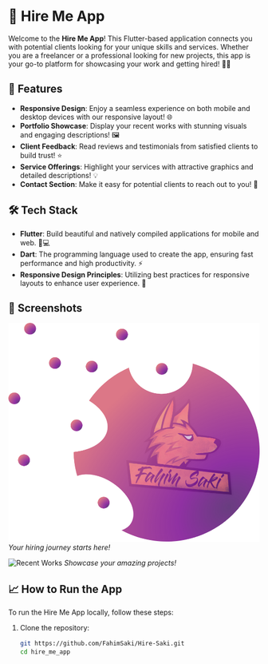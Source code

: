 # 🚀 Hire Me App

Welcome to the **Hire Me App**! This Flutter-based application connects you with potential clients looking for your unique skills and services. Whether you are a freelancer or a professional looking for new projects, this app is your go-to platform for showcasing your work and getting hired! 💼✨

## 📱 Features

- **Responsive Design**: Enjoy a seamless experience on both mobile and desktop devices with our responsive layout! 🌐
- **Portfolio Showcase**: Display your recent works with stunning visuals and engaging descriptions! 🖼️
- **Client Feedback**: Read reviews and testimonials from satisfied clients to build trust! ⭐
- **Service Offerings**: Highlight your services with attractive graphics and detailed descriptions! 💡
- **Contact Section**: Make it easy for potential clients to reach out to you! 📧

## 🛠️ Tech Stack

- **Flutter**: Build beautiful and natively compiled applications for mobile and web. 📱💻
- **Dart**: The programming language used to create the app, ensuring fast performance and high productivity. ⚡
- **Responsive Design Principles**: Utilizing best practices for responsive layouts to enhance user experience. 📐

## 🎨 Screenshots

![Home Screen](assets/images/f_saki_icon.png)
*Your hiring journey starts here!*

![Recent Works](assets/images/recent_works.png)
*Showcase your amazing projects!*

## 📈 How to Run the App

To run the Hire Me App locally, follow these steps:

1. Clone the repository:
   ```bash
   git https://github.com/FahimSaki/Hire-Saki.git
   cd hire_me_app
